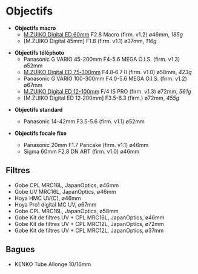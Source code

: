 # Objectifs

- **Objectifs macro**
  - [M.ZUIKO Digital ED 60mm] F2.8 Macro (firm. v1.2) ø46mm, _185g_
  - [M.ZUIKO Digital 45mm] F1.8 (firm. v1.1) ø37mm, _116g_

[M.ZUIKO Digital ED 60mm]: https://www.olympus.fr/site/fr/c/lenses/om_d_pen_lenses/m_zuiko/m_zuiko_digital_ed_60mm_1_2_8/m_zuiko_digital_ed_60mm_1_2_8_specifications.html
[M.ZUIKO Dgital 45mm]: https://www.olympus.fr/site/fr/c/lenses/om_d_pen_lenses/m_zuiko/m_zuiko_digital_45mm_118/m_zuiko_digital_45mm_118_specifications.html

- **Objectifs téléphoto**
  - Panasonic G VARIO 45-200mm F4-5.6 MEGA O.I.S. (firm. v1.3) ø52mm
  - [M.ZUIKO Digital ED 75‑300mm] F4.8‑6.7 II (firm. v1.0) ø58mm, _423g_
  - Panasonic G VARIO 100-300mm F4.0-5.6 MEGA O.I.S. (firm. v1.2) ø67mm
  - [M.ZUIKO Digital ED 12-100mm] F/4 IS PRO (firm. v1.3) ø72mm, _561g_
  - [M.ZUIKO Digital ED 12‑200mm] F3.5-6.3 (firm.) ø72mm, _455g_

[M.ZUIKO Digital ED 75‑300mm]: https://www.olympus.fr/site/fr/c/lenses/om_d_pen_lenses/m_zuiko/m_zuiko_digital_ed_75_300mm_1_4_8_6_7_ii/m_zuiko_digital_ed_75_300mm_1_4_8_6_7_ii_specifications.html
[M.Zuiko Digital ED 12-100mm]: https://www.olympus.fr/site/fr/c/lenses/om_d_pen_lenses/m_zuiko_pro/m_zuiko_digital_ed_12_100mm_1_4_0_is_pro/m_zuiko_digital_ed_12_100mm_1_4_0_is_pro_specifications.html
[M.Zuiko Digital ED 12-200mm]: https://www.olympus.fr/site/fr/c/lenses/om_d_pen_lenses/m_zuiko/m_zuiko_digital_12_200mm_f3563/index.html

- **Objectifs standard**
  - Panasonic 14-42mm F3.5-5.6 (firm. v1.1) ø52mm

- **Objectifs focale fixe**
  - Panasonic 20mm F1.7 Pancake (firm. v1.1) ø46mm
  - Sigma 60mm F2.8 DN ART (firm. v1.0) ø46mm

## Filtres

- Gobe CPL MRC16L, JapanOptics, ø46mm
- Gobe UV MRC16L, JapanOptics, ø46mm
- Hoya HMC UV(C), ø46mm
- Hoya Pro1 digital MC UV, ø67mm
- Gobe CPL MRC16L, JapanOptics, ø58mm
- Gobe Kit de filtres UV + CPL MRC16L, JapanOptics, ø46mm
- Gobe Kit de filtres UV + CPL MRC12L, JapanOptics, ø72mm
- Gobe Kit de filtres UV + CPL MRC12L, JapanOptics, ø37mm

## Bagues

- KENKO Tube Allonge 10/16mm
